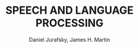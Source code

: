 ---
author: Daniel Jurafsky, James H. Martin
cover: https://service.eudoxus.gr/search/images/blank.png
edition: '2'
eudoxusid: '54330'
isbn: '9780135041963'
layout: bibtex
num_pages: '1024'
publisher: PEARSON HIGHER EDUCATION
ref: isbn_9780135041963
title: SPEECH AND LANGUAGE PROCESSING
year: '2009'
---